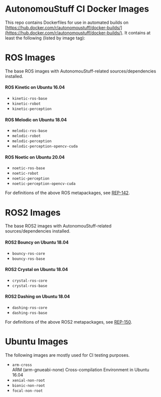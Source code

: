 # AutonomouStuff CI Docker Images #

This repo contains Dockerfiles for use in automated builds on [https://hub.docker.com/r/autonomoustuff/docker-builds/](https://hub.docker.com/r/autonomoustuff/docker-builds/).
It contains at least the following (listed by image tag):

# ROS Images

The base ROS images with AutonomouStuff-related sources/dependencies installed.

#### ROS Kinetic on Ubuntu 16.04
- `kinetic-ros-base`
- `kinetic-robot`
- `kinetic-perception`

#### ROS Melodic on Ubuntu 18.04
- `melodic-ros-base`
- `melodic-robot`
- `melodic-perception`
- `melodic-perception-opencv-cuda`

#### ROS Noetic on Ubuntu 20.04
- `noetic-ros-base`
- `noetic-robot`
- `noetic-perception`
- `noetic-perception-opencv-cuda`

For definitions of the above ROS metapackages, see [REP-142](http://www.ros.org/reps/rep-0142.html).

# ROS2 Images

The base ROS2 images with AutonomouStuff-related sources/dependencies installed.

#### ROS2 Bouncy on Ubuntu 18.04
- `bouncy-ros-core`
- `bouncy-ros-base`

#### ROS2 Crystal on Ubuntu 18.04
- `crystal-ros-core`
- `crystal-ros-base`

#### ROS2 Dashing on Ubuntu 18.04
- `dashing-ros-core`
- `dashing-ros-base`


For definitions of the above ROS2 metapackages, see [REP-150](http://www.ros.org/reps/rep-0150.html).

# Ubuntu Images
The following images are mostly used for CI testing purposes.

- `arm-cross`  
ARM (arm-gnueabi-none) Cross-compilation Environment in Ubuntu 16.04
- `xenial-non-root`
- `bionic-non-root`
- `focal-non-root`
